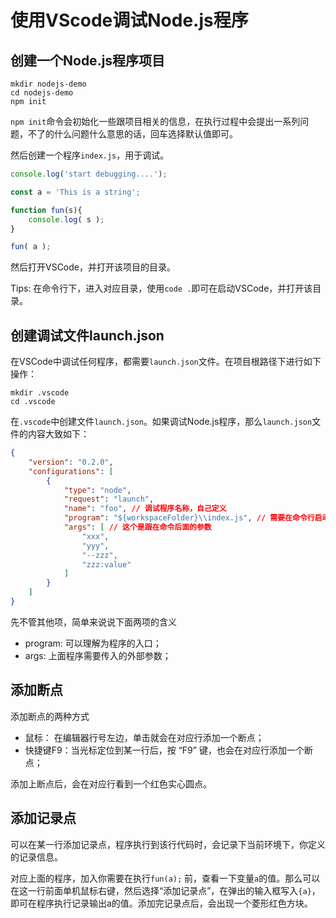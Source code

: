 # 使用VScode调试Node.js程序

## 创建一个Node.js程序项目

```shell
mkdir nodejs-demo
cd nodejs-demo
npm init
```
`npm init`命令会初始化一些跟项目相关的信息，在执行过程中会提出一系列问题，不了的什么问题什么意思的话，回车选择默认值即可。

然后创建一个程序`index.js`，用于调试。

``` javascript
console.log('start debugging....');

const a = 'This is a string';

function fun(s){
    console.log( s );
}

fun( a );
```

然后打开VSCode，并打开该项目的目录。

Tips: 在命令行下，进入对应目录，使用`code .`即可在启动VSCode，并打开该目录。

## 创建调试文件launch.json
在VSCode中调试任何程序，都需要`launch.json`文件。在项目根路径下进行如下操作：
``` shell
mkdir .vscode
cd .vscode
```
在`.vscode`中创建文件`launch.json`。如果调试Node.js程序，那么`launch.json`文件的内容大致如下：

``` json
{
    "version": "0.2.0",
    "configurations": [
        {
            "type": "node",
            "request": "launch",
            "name": "foo", // 调试程序名称，自己定义
            "program": "${workspaceFolder}\\index.js", // 需要在命令行启动的程序
            "args": [ // 这个是跟在命令后面的参数
                "xxx",
                "yyy",
                "--zzz",
                "zzz:value"
            ]
        }
    ]
}
```
先不管其他项，简单来说说下面两项的含义

- program: 可以理解为程序的入口；
- args: 上面程序需要传入的外部参数；

## 添加断点

添加断点的两种方式

- 鼠标： 在编辑器行号左边，单击就会在对应行添加一个断点；
- 快捷键F9：当光标定位到某一行后，按 “F9” 键，也会在对应行添加一个断点；
  
添加上断点后，会在对应行看到一个红色实心圆点。


## 添加记录点

可以在某一行添加记录点，程序执行到该行代码时，会记录下当前环境下，你定义的记录信息。

对应上面的程序，加入你需要在执行`fun(a);` 前，查看一下变量`a`的值。那么可以在这一行前面单机鼠标右键，然后选择“添加记录点”，在弹出的输入框写入`{a}`，即可在程序执行记录输出a的值。添加完记录点后，会出现一个菱形红色方块。
